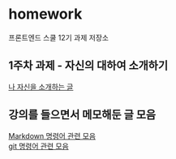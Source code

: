# homework

프론트엔드 스쿨 12기 과제 저장소

## 1주차 과제 - 자신의 대하여 소개하기

[나 자신을 소개하는 글](./about-me.md)

## 강의를 들으면서 메모해둔 글 모음

[Markdown 명령어 관련 모음](./Markdown.md)  
[git 명령어 관련 모음](./git.md)
